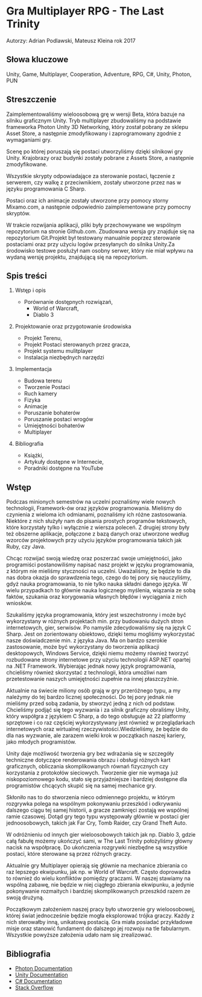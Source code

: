 # Gra Multiplayer RPG - The Last Trinity
Autorzy: Adrian Podlawski, Mateusz Kleina rok 2017

## Słowa kluczowe
Unity, Game, Multiplayer, Cooperation, Adventure, RPG, C#, Unity, Photon, PUN

## Streszczenie 
Zaimplementowaliśmy wieloosobową grę w wersji Beta, która bazuje na silniku graficznym Unity. Tryb multiplayer zbudowaliśmy na podstawie frameworka Photon Unity 3D Networking, który został pobrany ze sklepu Asset Store, a następnie zmodyfikowany i zaprogramowany zgodnie z wymaganiami gry.
   
Scenę po której poruszają się postaci utworzyliśmy dzięki silnikowi gry Unity. Krajobrazy oraz budynki zostały pobrane z Assets Store, a następnie zmodyfikowane.
    
Wszystkie skrypty odpowiadające za sterowanie postaci, łączenie z serwerem, czy walkę z przeciwnikiem, zostały utworzone przez nas w języku programowania C Sharp.
    
Postaci oraz ich animacje zostały utworzone przy pomocy storny Mixamo.com, a następnie odpowiednio zaimplementowane przy pomocny skryptów.
    
W trakcie rozwijania aplikacji, pliki były przechowywane we wspólnym repozytorium na stronie Github.com. Zbudowana wersja gry znajduje się na repozytorium Git.Projekt był testowany manualnie poprzez sterowanie postaciami oraz przy użyciu logów przesyłanych do silnika Unity.Za środowisko testowe posłużył nam osobny serwer, który nie miał wpływu na wydaną wersję projektu, znajdującą się na repozytorium.


## Spis treści 
1. Wstęp i opis
    - Porównanie dostępnych rozwiązań,
        - World of Warcraft,
        - Diablo 3
      
1. Projektowanie oraz przygotowanie środowiska
    - Projekt Terenu,
    - Projekt Postaci sterowanych przez gracza,
    - Projekt systemu mulitplayer
    - Instalacja niezbędnych narzędzi
   
1. Implementacja
    - Budowa terenu
    - Tworzenie Postaci
    - Ruch kamery
    - Fizyka
    - Animacje
    - Poruszanie bohaterów
    - Poruszanie postaci wrogów
    - Umiejętności bohaterów
    - Multiplayer

1. Bibliografia
    - Książki,
    - Artykuły dostępne w Internecie,
    - Poradniki dostępne na YouTube

## Wstęp
Podczas minionych semestrów na uczelni poznaliśmy wiele nowych technologii, Framework-ów oraz języków programowania. Mieliśmy do czynienia z wieloma ich odmianami, poznaliśmy ich różne zastosowania. Niektóre z nich służyły nam do pisania prostych programów tekstowych, które korzystały tylko i wyłącznie z wiersza poleceń. Z drugiej strony były też obszerne aplikacje, połączone z bazą danych oraz utworzone według wzorców projektowych przy użyciu  języków programowania takich jak Ruby, czy Java. 

Chcąc rozwijać swoją wiedzę oraz poszerzać swoje umiejętności, jako programiści postanowiliśmy napisać nasz projekt w języku programowania, z którym nie mieliśmy styczności na uczelni. Uważaliśmy, że będzie to dla nas dobra okazja do sprawdzenia tego, czego do tej pory się nauczyliśmy, gdyż nauka programowania, to nie tylko nauka składni danego języka. W wielu przypadkach to głównie nauka logicznego myślenia, wiązania ze sobą faktów, szukania oraz korygowania własnych błędów i wyciągania z nich wniosków. 

Szukaliśmy języka programowania, który jest wszechstronny i może być wykorzystany w różnych projektach min. przy budowaniu dużych stron internetowych, gier, serwisów. Po namyśle zdecydowaliśmy się na język C Sharp. Jest on zorientowany obiektowo, dzięki temu mogliśmy wykorzystać nasze doświadczenie min. z języka Java.  Ma on bardzo szerokie zastosowanie, może być wykorzystany do tworzenia aplikacji desktopowych, Windows Service, dzięki niemu możemy również tworzyć rozbudowane strony internetowe przy użyciu technologii ASP.NET opartej na .NET Framework. Wybierając jednak nowy język programowania, chcieliśmy również skorzystać z technologii, która umożliwi nam przetestowanie naszych umiejętności zupełnie na innej płaszczyźnie.

Aktualnie na świecie miliony osób grają w gry przeróżnego typu, a my należymy do tej bardzo licznej społeczności. Do tej pory jednak nie mieliśmy przed sobą zadania, by stworzyć jedną z nich od podstaw. Chcieliśmy podjąć się tego wyzwania i za silnik graficzny obraliśmy Unity, który współgra z językiem C Sharp, a do tego obsługuje aż 22 platformy sprzętowe i co raz częściej wykorzystywany jest również w przeglądarkach internetowych oraz wirtualnej rzeczywistości.Wiedzieliśmy, że będzie do dla nas wyzwanie, ale zarazem wielki krok w początkach naszej kariery, jako młodych programistów.

Unity daje możliwość tworzenia gry bez wdrażania się w szczegóły techniczne dotyczące renderowania obrazu i obsługi różnych kart graficznych, obliczania skomplikowanych równań fizycznych czy korzystania z protokołów sieciowych. Tworzenie gier nie wymaga już niskopoziomowego kodu, stało się przyjaźniejsze i bardziej dostępne dla programistów chcących skupić się na samej mechanice gry.

Skłoniło nas to do stworzenia nieco odmiennego projektu, w którym rozgrywka polega na wspólnym pokonywaniu przeszkód i odkrywaniu dalszego ciągu tej samej historii, a gracze zamknięci zostają we wspólnej ramie czasowej. Dotąd gry tego typu występowały głównie w postaci gier jednoosobowych, takich jak Far Cry, Tomb Raider, czy Grand Theft Auto.

W odróżnieniu od innych gier wieloosobowych takich jak np. Diablo 3, gdzie całą fabułę możemy ukończyć sami, w The Last Trinity położyliśmy główny nacisk na współpracę. Do ukończenia rozgrywki niezbędne są wszystkie postaci, które sterowane są przez różnych graczy.

Aktualnie gry Multiplayer opierają się głównie na mechanice zbierania co raz lepszego ekwipunku, jak np. w World of Warcraft. Często doprowadza to również do wielu konfliktów pomiędzy graczami. W naszej stawiamy na wspólną zabawę, nie będzie w niej ciągłego zbierania ekwipunku, a jedynie pokonywanie rozmaitych i bardziej skomplikowanych przeszkód razem ze swoją drużyną.

Początkowym założeniem naszej pracy było utworzenie gry wieloosobowej, której świat jednocześnie będzie mogła eksplorować trójka graczy. Każdy z nich sterowałby inną, unikatową postacią. 
Gra miała posiadać przykładowe misje oraz stanowić fundament do dalszego jej rozwoju na tle fabularnym. Wszystkie powyższe założenia udało nam się zrealizować. 



## Bibliografia
- [Photon Documentation](https://doc-api.photonengine.com/en/pun/current/)
- [Unity Documentation](https://docs.unity3d.com/Manual/index.html)
- [C# Documentation](https://msdn.microsoft.com/en-us/library/67ef8sbd.aspx)
- [Stack Overflow](https://stackoverflow.com/)
